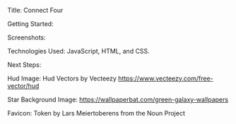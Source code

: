 Title: Connect Four

Getting Started:

Screenshots:

Technologies Used: JavaScript, HTML, and CSS.

Next Steps:

Hud Image: Hud Vectors by Vecteezy https://www.vecteezy.com/free-vector/hud 

Star Background Image: https://wallpaperbat.com/green-galaxy-wallpapers

Favicon: Token by Lars Meiertoberens from the Noun Project